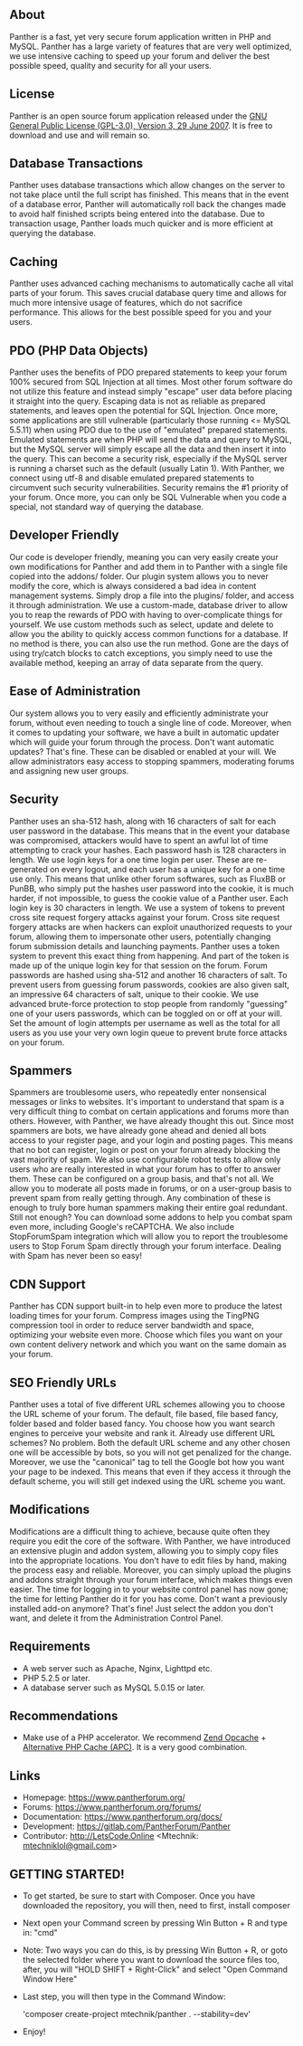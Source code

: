 ## About
Panther is a fast, yet very secure forum application written in PHP and MySQL. Panther has a large variety of features that are very well optimized, we use intensive caching to speed up your forum and deliver the best possible speed, quality and security for all your users.

## License
Panther is an open source forum application released under the [GNU General Public License (GPL-3.0), Version 3, 29 June 2007](http://opensource.org/licenses/GPL-3.0). It is free to download and use and will remain so. 

## Database Transactions
Panther uses database transactions which allow changes on the server to not take place until the full script has finished. This means that in the event of a database error, Panther will automatically roll back the changes made to avoid half finished scripts being entered into the database. Due to transaction usage, Panther loads much quicker and is more efficient at querying the database.

## Caching
Panther uses advanced caching mechanisms to automatically cache all vital parts of your forum. This saves crucial database query time and allows for much more intensive usage of features, which do not sacrifice performance. This allows for the best possible speed for you and your users.

## PDO (PHP Data Objects)
Panther uses the benefits of PDO prepared statements to keep your forum 100% secured from SQL Injection at all times. Most other forum software do not utilize this feature and instead simply "escape" user data before placing it straight into the query. Escaping data is not as reliable as prepared statements, and leaves open the potential for SQL Injection. Once more, some applications are still vulnerable (particularly those running <= MySQL 5.5.11) when using PDO due to the use of "emulated" prepared statements. Emulated statements are when PHP will send the data and query to MySQL, but the MySQL server will simply escape all the data and then insert it into the query. This can become a security risk, especially if the MySQL server is running a charset such as the default (usually Latin 1). With Panther, we connect using utf-8 and disable emulated prepared statements to circumvent such security vulnerabilities. Security remains the #1 priority of your forum. Once more, you can only be SQL Vulnerable when you code a special, not standard way of querying the database.

## Developer Friendly
Our code is developer friendly, meaning you can very easily create your own modifications for Panther and add them in to Panther with a single file copied into the addons/ folder. Our plugin system allows you to never modify the core, which is always considered a bad idea in content management systems. Simply drop a file into the plugins/ folder, and access it through administration.
We use a custom-made, database driver to allow you to reap the rewards of PDO with having to over-complicate things for yourself. We use custom methods such as select, update and delete to allow you the ability to quickly access common functions for a database. If no method is there, you can also use the run method. Gone are the days of using try/catch blocks to catch exceptions, you simply need to use the available method, keeping an array of data separate from the query.

## Ease of Administration
Our system allows you to very easily and efficiently administrate your forum, without even needing to touch a single line of code. Moreover, when it comes to updating your software, we have a built in automatic updater which will guide your forum through the process. Don't want automatic updates? That's fine. These can be disabled or enabled at your will. We allow administrators easy access to stopping spammers, moderating forums and assigning new user groups.

## Security
Panther uses an sha-512 hash, along with 16 characters of salt for each user password in the database. This means that in the event your database was compromised, attackers would have to spent an awful lot of time attempting to crack your hashes. Each password hash is 128 characters in length. We use login keys for a one time login per user. These are re-generated on every logout, and each user has a unique key for a one time use only. This means that unlike other forum softwares, such as FluxBB or PunBB, who simply put the hashes user password into the cookie, it is much harder, if not impossible, to guess the cookie value of a Panther user. Each login key is 30 characters in length.
We use a system of tokens to prevent cross site request forgery attacks against your forum. Cross site request forgery attacks are when hackers can exploit unauthorized requests to your forum, allowing them to impersonate other users, potentially changing forum submission details and launching payments.
Panther uses a token system to prevent this exact thing from happening. And part of the token is made up of the unique login key for that session on the forum. Forum passwords are hashed using sha-512 and another 16 characters of salt. To prevent users from guessing forum passwords, cookies are also given salt, an impressive 64 characters of salt, unique to their cookie.
We use advanced brute-force protection to stop people from randomly "guessing" one of your users passwords, which can be toggled on or off at your will. Set the amount of login attempts per username as well as the total for all users as you use your very own login queue to prevent brute force attacks on your forum.

## Spammers
Spammers are troublesome users, who repeatedly enter nonsensical messages or links to websites. It's important to understand that spam is a very difficult thing to combat on certain applications and forums more than others. However, with Panther, we have already thought this out. Since most spammers are bots, we have already gone ahead and denied all bots access to your register page, and your login and posting pages. This means that no bot can register, login or post on your forum already blocking the vast majority of spam.
We also use configurable robot tests to allow only users who are really interested in what your forum has to offer to answer them. These can be configured on a group basis, and that's not all. We allow you to moderate all posts made in forums, or on a user-group basis to prevent spam from really getting through. Any combination of these is enough to truly bore human spammers making their entire goal redundant. Still not enough? You can download some addons to help you combat spam even more, including Google's reCAPTCHA. We also include StopForumSpam integration which will allow you to report the troublesome users to Stop Forum Spam directly through your forum interface. Dealing with Spam has never been so easy!

## CDN Support
Panther has CDN support built-in to help even more to produce the latest loading times for your forum. Compress images using the TingPNG compression tool in order to reduce server bandwidth and space, optimizing your website even more. Choose which files you want on your own content delivery network and which you want on the same domain as your forum.

## SEO Friendly URLs
Panther uses a total of five different URL schemes allowing you to choose the URL scheme of your forum. The default, file based, file based fancy, folder based and folder based fancy. You choose how you want search engines to perceive your website and rank it. Already use different URL schemes? No problem. Both the default URL scheme and any other chosen one will be accessible by bots, so you will not get penalized for the change. Moreover, we use the "canonical" tag to tell the Google bot how you want your page to be indexed. This means that even if they access it through the default scheme, you will still get indexed using the URL scheme you want.

## Modifications
Modifications are a difficult thing to achieve, because quite often they require you edit the core of the software. With Panther, we have introduced an extensive plugin and addon system, allowing you to simply copy files into the appropriate locations. You don't have to edit files by hand, making the process easy and reliable. Moreover, you can simply upload the plugins and addons straight through your forum interface, which makes things even easier. The time for logging in to your website control panel has now gone; the time for letting Panther do it for you has come. Don't want a previously installed add-on anymore? That's fine! Just select the addon you don't want, and delete it from the Administration Control Panel.

## Requirements
- A web server such as Apache, Nginx, Lighttpd etc.
- PHP 5.2.5 or later.
- A database server such as MySQL 5.0.15 or later.

## Recommendations
- Make use of a PHP accelerator. We recommend [Zend Opcache](https://pecl.php.net/package/ZendOpcache) + [Alternative PHP Cache (APC)](https://pecl.php.net/package/APC). It is a very good combination.

## Links
 - Homepage: https://www.pantherforum.org/
 - Forums: https://www.pantherforum.org/forums/
 - Documentation: https://www.pantherforum.org/docs/
 - Development: https://gitlab.com/PantherForum/Panther
 - Contributor: http://LetsCode.Online <Mtechnik: mtechniklol@gmail.com>
 
 ## GETTING STARTED!
 - To get started, be sure to start with Composer. Once you have downloaded the repository, you will then, need to first, install composer
 - Next open your Command screen by pressing Win Button + R and type in: "cmd"
 - Note: Two ways you can do this, is by pressing Win Button + R, or goto the selected folder where you want to download the source files too, after, you will "HOLD SHIFT + Right-Click" and select "Open Command Window Here"
 - Last step, you will then type in the Command Window: 
 
    'composer create-project mtechnik/panther . --stability=dev'

 - Enjoy!
